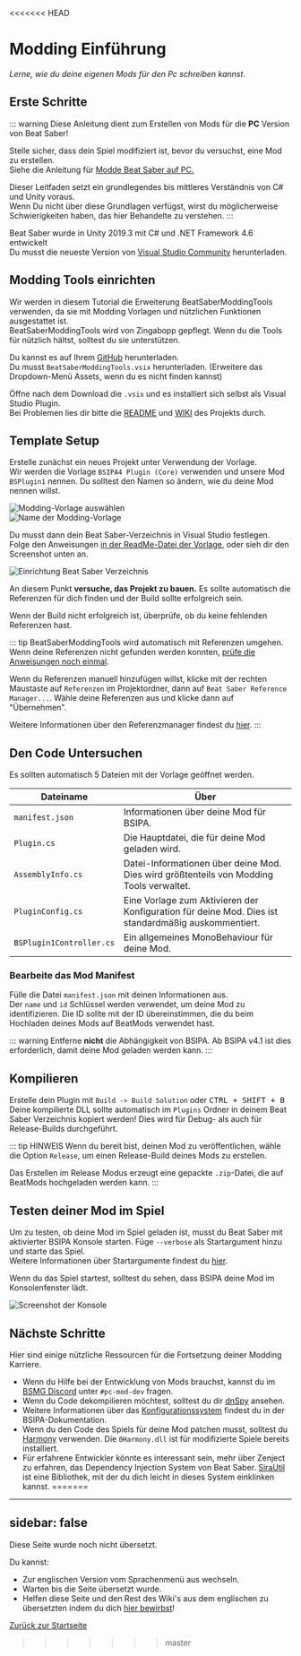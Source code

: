 <<<<<<< HEAD
# Modding Einführung
_Lerne, wie du deine eigenen Mods für den Pc schreiben kannst._

## Erste Schritte
::: warning Diese Anleitung dient zum Erstellen von Mods für die **PC** Version von Beat Saber!

Stelle sicher, dass dein Spiel modifiziert ist, bevor du versuchst, eine Mod zu erstellen.  
Siehe die Anleitung für [Modde Beat Saber auf PC.](/pc-modding.md)

Dieser Leitfaden setzt ein grundlegendes bis mittleres Verständnis von C# und Unity voraus.  
Wenn Du nicht über diese Grundlagen verfügst, wirst du möglicherweise Schwierigkeiten haben, das hier Behandelte zu verstehen. :::

Beat Saber wurde in Unity 2019.3 mit C# und .NET Framework 4.6 entwickelt  
Du musst die neueste Version von [Visual Studio Community](https://visualstudio.microsoft.com/) herunterladen.

## Modding Tools einrichten
Wir werden in diesem Tutorial die Erweiterung BeatSaberModdingTools verwenden, da sie mit Modding Vorlagen und nützlichen Funktionen ausgestattet ist.   
BeatSaberModdingTools wird von Zingabopp gepflegt. Wenn du die Tools für nützlich hältst, solltest du sie unterstützen.

Du kannst es auf Ihrem [GitHub](https://github.com/Zingabopp/BeatSaberTemplates/releases/latest) herunterladen.  
Du musst `BeatSaberModdingTools.vsix` herunterladen. (Erweitere das Dropdown-Menü Assets, wenn du es nicht finden kannst)

Öffne nach dem Download die `.vsix` und es installiert sich selbst als Visual Studio Plugin.  
Bei Problemen lies dir bitte die [README](https://github.com/Zingabopp/BeatSaberModdingTools#readme) und [WIKI](https://github.com/Zingabopp/BeatSaberModdingTools/wiki) des Projekts durch.

## Template Setup
Erstelle zunächst ein neues Projekt unter Verwendung der Vorlage.  
Wir werden die Vorlage `BSIPA4 Plugin (Core)` verwenden und unsere Mod `BSPlugin1` nennen. Du solltest den Namen so ändern, wie du deine Mod nennen willst.

![Modding-Vorlage auswählen](~@images/modding/modding-template-select.png "Modding-Vorlage auswählen")  
![Name der Modding-Vorlage](~@images/modding/modding-template-name.png "Name der Modding-Vorlage")

Du musst dann dein Beat Saber-Verzeichnis in Visual Studio festlegen. Folge den Anweisungen [in der ReadMe-Datei der Vorlage](https://github.com/Zingabopp/BeatSaberModdingTools#how-to-use), oder sieh dir den Screenshot unten an.

![Einrichtung Beat Saber Verzeichnis](~@images/modding/setup-bs-directory.png "Einrichtung Beat Saber Verzeichnis")

An diesem Punkt **versuche, das Projekt zu bauen.** Es sollte automatisch die Referenzen für dich finden und der Build sollte erfolgreich sein.

Wenn der Build nicht erfolgreich ist, überprüfe, ob du keine fehlenden Referenzen hast.

::: tip BeatSaberModdingTools wird automatisch mit Referenzen umgehen. Wenn deine Referenzen nicht gefunden werden konnten, [prüfe die Anweisungen noch einmal](https://github.com/Zingabopp/BeatSaberModdingTools#how-to-use).

Wenn du Referenzen manuell hinzufügen willst, klicke mit der rechten Maustaste auf `Referenzen` im Projektordner, dann auf `Beat Saber Reference Manager...`. Wähle deine Referenzen aus und klicke dann auf "Übernehmen".

Weitere Informationen über den Referenzmanager findest du [hier](https://github.com/Zingabopp/BeatSaberModdingTools/wiki/Adding-References). :::

## Den Code Untersuchen
Es sollten automatisch 5 Dateien mit der Vorlage geöffnet werden.

| Dateiname                | Über                                                                                                |
| ------------------------ | --------------------------------------------------------------------------------------------------- |
| `manifest.json`          | Informationen über deine Mod für BSIPA.                                                             |
| `Plugin.cs`              | Die Hauptdatei, die für deine Mod geladen wird.                                                     |
| `AssemblyInfo.cs`        | Datei-Informationen über deine Mod. Dies wird größtenteils von Modding Tools verwaltet.             |
| `PluginConfig.cs`        | Eine Vorlage zum Aktivieren der Konfiguration für deine Mod. Dies ist standardmäßig auskommentiert. |
| `BSPlugin1Controller.cs` | Ein allgemeines MonoBehaviour für deine Mod.                                                        |

### Bearbeite das Mod Manifest
Fülle die Datei `manifest.json` mit deinen Informationen aus.  
Der `name` und `id` Schlüssel werden verwendet, um deine Mod zu identifizieren. Die ID sollte mit der ID übereinstimmen, die du beim Hochladen deines Mods auf BeatMods verwendet hast.

::: warning Entferne **nicht** die Abhängigkeit von BSIPA. Ab BSIPA v4.1 ist dies erforderlich, damit deine Mod geladen werden kann. :::

## Kompilieren
Erstelle dein Plugin mit `Build -> Build Solution` oder <kbd>CTRL + SHIFT + B</kbd>  
Deine kompilierte DLL sollte automatisch im `Plugins` Ordner in deinem Beat Saber Verzeichnis kopiert werden! Dies wird für Debug- als auch für Release-Builds durchgeführt.

::: tip HINWEIS Wenn du bereit bist, deinen Mod zu veröffentlichen, wähle die Option `Release`, um einen Release-Build deines Mods zu erstellen.

Das Erstellen im Release Modus erzeugt eine gepackte `.zip`-Datei, die auf BeatMods hochgeladen werden kann. :::

## Testen deiner Mod im Spiel
Um zu testen, ob deine Mod im Spiel geladen ist, musst du Beat Saber mit aktivierter BSIPA Konsole starten. Füge `--verbose` als Startargument hinzu und starte das Spiel.  
Weitere Informationen über Startargumente findest du [hier](./#launch-args).

Wenn du das Spiel startest, solltest du sehen, dass BSIPA deine Mod im Konsolenfenster lädt.

![Screenshot der Konsole](~@images/modding/testing-console.png "Screenshot der Konsole")

## Nächste Schritte
Hier sind einige nützliche Ressourcen für die Fortsetzung deiner Modding Karriere.

* Wenn du Hilfe bei der Entwicklung von Mods brauchst, kannst du im [BSMG Discord](https://discord.gg/beatsabermods) unter `#pc-mod-dev` fragen.
* Wenn du Code dekompilieren möchtest, solltest du dir [dnSpy](https://github.com/dnSpy/dnSpy/releases) ansehen.
* Weitere Informationen über das [Konfigurationssystem](https://bsmg.github.io/BeatSaber-IPA-Reloaded/tags/4.1.3/articles/start-dev.html#configuring-your-plugin) findest du in der BSIPA-Dokumentation.
* Wenn du den Code des Spiels für deine Mod patchen musst, solltest du [Harmony](https://github.com/pardeike/Harmony#readme) verwenden. Die `0Harmony.dll` ist für modifizierte Spiele bereits installiert.
* Für erfahrene Entwickler könnte es interessant sein, mehr über Zenject zu erfahren, das Dependency Injection System von Beat Saber. [SiraUtil](https://github.com/Auros/SiraUtil#readme) ist eine Bibliothek, mit der du dich leicht in dieses System einklinken kannst.
=======
---
sidebar: false
---


Diese Seite wurde noch nicht übersetzt.

Du kannst:

* Zur englischen Version vom Sprachenmenü aus wechseln.
* Warten bis die Seite übersetzt wurde.
* Helfen diese Seite und den Rest des Wiki's aus dem englischen zu übersetzten indem du dich [hier bewirbst](https://forms.gle/e3BqA3poMjESARe76)!

[Zurück zur Startseite](/de/)
>>>>>>> master
